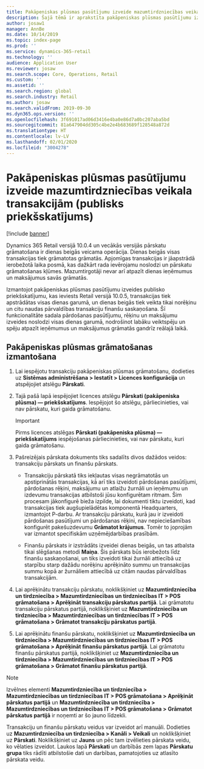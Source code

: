 ```yaml
---
title: Pakāpeniskas plūsmas pasūtījumu izveide mazumtirdzniecības veikala transakcijām
description: Šajā tēmā ir aprakstīta pakāpeniskas plūsmas pasūtījumu izveide mazumtirdzniecības veikala transakcijām risinājumā Microsoft Dynamics 365 Commerce.
author: josaw1
manager: AnnBe
ms.date: 10/14/2019
ms.topic: index-page
ms.prod: ''
ms.service: dynamics-365-retail
ms.technology: ''
audience: Application User
ms.reviewer: josaw
ms.search.scope: Core, Operations, Retail
ms.custom: ''
ms.assetid: ''
ms.search.region: global
ms.search.industry: Retail
ms.author: josaw
ms.search.validFrom: 2019-09-30
ms.dyn365.ops.version: ''
ms.openlocfilehash: 3f691017ad06d3416e4ba0e86d7a0bc207aba5bd
ms.sourcegitcommit: 81a647904dd305c4be2e4b683689f128548a872d
ms.translationtype: HT
ms.contentlocale: lv-LV
ms.lasthandoff: 02/01/2020
ms.locfileid: "3004278"
---
```

# <a name="trickle-feed-based-order-creation-for-retail-store-transactions-public-preview"></a>Pakāpeniskas plūsmas pasūtījumu izveide mazumtirdzniecības veikala transakcijām (publisks priekšskatījums)

[!include [banner](includes/banner.md)]



Dynamics 365 Retail versijā 10.0.4 un vecākās versijās pārskatu grāmatošana ir dienas beigās veicama operācija. Dienas beigās visas transakcijas tiek grāmatotas grāmatās. Apjomīgas transakcijas ir jāapstrādā ierobežotā laika posmā, kas dažkārt rada ievērojamu noslodzi un pārskatu grāmatošanas kļūmes. Mazumtirgotāji nevar arī atpazīt dienas ieņēmumus un maksājumus savās grāmatās.

Izmantojot pakāpeniskas plūsmas pasūtījumu izveides publisko priekšskatījumu, kas ieviests Retail versijā 10.0.5, transakcijas tiek apstrādātas visas dienas garumā, un dienas beigās tiek veikta tikai norēķinu un citu naudas pārvaldības transakciju finanšu saskaņošana. Šī funkcionalitāte sadala pārdošanas pasūtījumu, rēķinu un maksājumu izveides noslodzi visas dienas garumā, nodrošinot labāku veiktspēju un spēju atpazīt ieņēmumus un maksājumus grāmatās gandrīz reālajā laikā. 


## <a name="how-to-use-trickle-feed-based-posting"></a>Pakāpeniskas plūsmas grāmatošanas izmantošana
  
1. Lai iespējotu transakciju pakāpeniskas plūsmas grāmatošanu, dodieties uz **Sistēmas administrēšana > Iestatīt > Licences konfigurācija** un atspējojiet atslēgu **Pārskati**.

2. Tajā pašā lapā iespējojiet licences atslēgu **Pārskati (pakāpeniska plūsma) — priekšskatījums**. Iespējojot šo atslēgu, pārliecinieties, vai nav pārskatu, kuri gaida grāmatošanu. 

    > [!Important]
    > Pirms licences atslēgas **Pārskati (pakāpeniska plūsma) — priekšskatījums** iespējošanas pārliecinieties, vai nav pārskatu, kuri gaida grāmatošanu.

3. Pašreizējais pārskata dokuments tiks sadalīts divos dažādos veidos: transakciju pārskats un finanšu pārskats.

      - Transakciju pārskatā tiks iekļautas visas negrāmatotās un apstiprinātās transakcijas, kā arī tiks izveidoti pārdošanas pasūtījumi, pārdošanas rēķini, maksājumu un atlaižu žurnāli un ieņēmumu un izdevumu transakcijas atbilstoši jūsu konfigurētam ritmam. Šim procesam jākonfigurē bieža izpilde, lai dokumenti tiktu izveidoti, kad transakcijas tiek augšupielādētas komponentā Headquarters, izmantojot P-darbu. Ar transakciju pārskatu, kurā jau ir izveidoti pārdošanas pasūtījumi un pārdošanas rēķini, nav nepieciešamības konfigurēt pakešuzdevumu **Grāmatot krājumus**. Tomēr to joprojām var izmantot specifiskām uzņēmējdarbības prasībām.  
      
     - Finanšu pārskats ir izstrādāts izveidei dienas beigās, un tas atbalsta tikai slēgšanas metodi **Maiņa**. Šis pārskats būs ierobežots līdz finanšu saskaņošanai, un tiks izveidoti tikai žurnāli attiecībā uz starpību starp dažādu norēķinu aprēķināto summu un transakcijas summu kopā ar žurnāliem attiecībā uz citām naudas pārvaldības transakcijām.   

4. Lai aprēķinātu transakciju pārskatu, noklikšķiniet uz **Mazumtirdzniecība un tirdzniecība > Mazumtirdzniecības un tirdzniecības IT > POS grāmatošana > Aprēķināt transakciju pārskatus partijā**. Lai grāmatotu transakciju pārskatus partijā, noklikšķiniet uz **Mazumtirdzniecība un tirdzniecība > Mazumtirdzniecības un tirdzniecības IT > POS grāmatošana > Grāmatot transakciju pārskatus partijā**.

5. Lai aprēķinātu finanšu pārskatu, noklikšķiniet uz **Mazumtirdzniecība un tirdzniecība > Mazumtirdzniecības un tirdzniecības IT > POS grāmatošana > Aprēķināt finanšu pārskatus partijā**. Lai grāmatotu finanšu pārskatus partijā, noklikšķiniet uz **Mazumtirdzniecība un tirdzniecība > Mazumtirdzniecības un tirdzniecības IT > POS grāmatošana > Grāmatot finanšu pārskatus partijā**.

> [!NOTE]
> Izvēlnes elementi **Mazumtirdzniecība un tirdzniecība > Mazumtirdzniecības un tirdzniecības IT > POS grāmatošana > Aprēķināt pārskatus partijā** un **Mazumtirdzniecība un tirdzniecība > Mazumtirdzniecības un tirdzniecības IT > POS grāmatošana > Grāmatot pārskatus partijā** ir noņemti ar šo jauno līdzekli.

Transakciju un finanšu pārskatu veidus var izveidot arī manuāli. Dodieties uz **Mazumtirdzniecība un tirdzniecība > Kanāli > Veikali** un noklikšķiniet uz **Pārskati**. Noklikšķiniet uz **Jauns** un pēc tam izvēlieties pārskata veidu, ko vēlaties izveidot. Laukos lapā **Pārskati** un darbībās zem lapas **Pārskatu grupa** tiks rādīti atbilstošie dati un darbības, pamatojoties uz atlasīto pārskata veidu.
